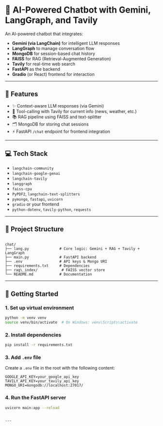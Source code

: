 # 🤖 AI-Powered Chatbot with Gemini, LangGraph, and Tavily

An AI-powered chatbot that integrates:
- **Gemini (via LangChain)** for intelligent LLM responses  
- **LangGraph** to manage conversation flow  
- **MongoDB** for session-based chat history  
- **FAISS** for RAG (Retrieval-Augmented Generation)  
- **Tavily** for real-time web search  
- **FastAPI** as the backend  
- **Gradio** (or React) frontend for interaction

---

## 🔧 Features

- ✨ Context-aware LLM responses (via Gemini)
- 🧠 Tool-calling with Tavily for current info (news, weather, etc.)
- 📚 RAG pipeline using FAISS and text-splitter
- 🗂️ MongoDB for storing chat sessions
- ⚡ FastAPI `/chat` endpoint for frontend integration

---

## 💻 Tech Stack

- `langchain-community`
- `langchain-google-genai`
- `langchain-tavily`
- `langgraph`
- `faiss-cpu`
- `PyPDF2`, `langchain-text-splitters`
- `pymongo`, `fastapi`, `uvicorn`
- `gradio` or your frontend
- `python-dotenv`, `tavily-python`, `requests`

---

## 📂 Project Structure

```

chat/
├── lang.py              # Core logic: Gemini + RAG + Tavily + LangGraph
├── main.py              # FastAPI backend
├── .env                 # API keys & Mongo URI
├── requirements.txt     # Dependencies
├── rag\_index/           # FAISS vector store
└── README.md            # Documentation

````

---

## 🚀 Getting Started

### 1. Set up virtual environment

```bash
python -m venv venv
source venv/bin/activate  # On Windows: venv\Scripts\activate
````

### 2. Install dependencies

```bash
pip install -r requirements.txt
```

### 3. Add `.env` file

Create a `.env` file in the root with the following content:

```env
GOOGLE_API_KEY=your_google_api_key
TAVILY_API_KEY=your_tavily_api_key
MONGO_URI=mongodb://localhost:27017/
```

### 4. Run the FastAPI server

```bash
uvicorn main:app --reload
```

```

---



